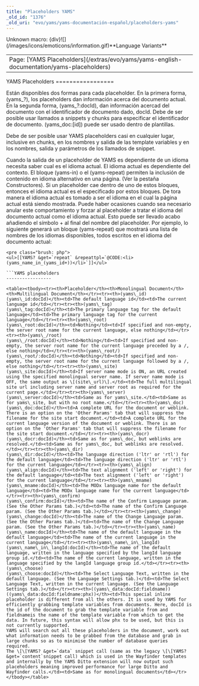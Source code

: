```yaml
---
title: "Placeholders YAMS"
_old_id: "1376"
_old_uri: "evo/yams/yams-documentación-español/placeholders-yams"
---
```


<div class="error"><span class="error">Unknown macro: {div}</span>![](/images/icons/emoticons/information.gif)**Language Variants**

<table class="tableview" width="100%"><tr><td><span class="icon icon-page">Page:</span> [YAMS Placeholders](/extras/evo/yams/yams-english-documentation/yams-placeholders)</td></tr></table></div>YAMS Placeholders
=================

Están disponibles dos formas para cada placeholder. En la primera forma, (yams\_?), los placeholders dan información acerca del documento actual. En la segunda forma, (yams\_?:docId), dan información acercad del documento con el identificador de documento dado, docId. Debe de ser posible usar llamados a snippets y chunks para especificar el identificador de documento. (yams\_doc:\[id\]) puede ser usado dentro de plantillas.

Debe de ser posible usar YAMS placeholders casi en cualquier lugar, inclusive en chunks, en los nombres y salida de las template variables y en los nombres, salida y parámetros de los llamados de snippet.

Cuando la salida de un placeholder de YAMS es dependiente de un idioma necesita saber cual es el idioma actual. El idioma actual es dependiente del contexto. El bloque (yams-in) o el (yams-repeat) permiten la inclusión de contenido en idioma alternativo en una página. (Ver la pestaña Constructores). Si un placeholder cae dentro de uno de estos bloques, entonces el idioma actual es el especificado por estos bloques. De tora manera el idioma actual es tomado a ser el idioma en el cual la página actual está siendo mostrada. Puede haber ocasiones cuando sea necesario anular este comportamiento y forzar al placeholder a tratar el idioma del documento actual como el idioma actual. Esto puede ser llevado acabo añadiendo el símbolo + al final del nombre del placeholder. Por ejemplo, lo siguiente generará un bloque (yams-repeat) que mostrará una lista de nombres de los idiomas disponibles, todos escritos en el idioma del documento actual:

```
<pre class="brush: php">
<ul>[[YAMS? &get=`repeat` &repeattpl=`@CODE:<li>(yams_name_in_(yams_id+))</li>`]]</ul>

```YAMS placeholders
-----------------

<table><tbody><tr><th>Placeholder</th><th>Monolingual Document</th><th>Multilingual Document</th></tr><tr><th>(yams\_id)   
(yams\_id:docId)</th><td>The default language id</td><td>The current language id</td></tr><tr><th>(yams\_tag)   
(yams\_tag:docId)</th><td>The primary language tag for the default language</td><td>The primary language tag for the current language</td></tr><tr><th>(yams\_root)   
(yams\_root:docId)</th><td>Nothing</td><td>If specified and non-empty, the server root name for the current language, else nothing</td></tr><tr><th>(yams\_/root)   
(yams\_/root:docId)</th><td>Nothing</td><td>If specified and non-empty, the server root name for the current language preceded by a /, else nothing</td></tr><tr><th>(yams\_root/)   
(yams\_root/:docId)</th><td>Nothing</td><td>If specified and non-empty, the server root name for the current language followed by a /, else nothing</td></tr><tr><th>(yams\_site)   
(yams\_site:docId)</th><td>If server name mode is ON, an URL created using the specified monolingual server name. If server name mode is OFF, the same output as \[(site\_url)\].</td><td>The full multilingual site url including server name and server root as required for the current page.</td></tr><tr><th>(yams\_server)   
(yams\_server:docId)</th><td>Same as for yams\_site.</td><td>Same as for yams\_site, but with no root name.</td></tr><tr><th>(yams\_doc)   
(yams\_doc:docId)</th><td>A complete URL for the document or weblink. There is an option on the 'Other Params' tab that will suppress the filename for the site start document.</td><td>A complete URL for the current language version of the document or weblink. There is an option on the 'Other Params' tab that will suppress the filename for the site start document.</td></tr><tr><th>(yams\_docr)   
(yams\_docr:docId)</th><td>Same as for yams\_doc, but weblinks are resolved.</td><td>Same as for yams\_doc, but weblinks are resolved.</td></tr><tr><th>(yams\_dir)   
(yams\_dir:docId)</th><td>The language direction ('ltr' or 'rtl') for the default language</td><td>The language direction ('ltr' or 'rtl') for the current language</td></tr><tr><th>(yams\_align)   
(yams\_align:docId)</th><td>The text alignment ('left' or 'right') for the default language</td><td>The text alignment ('left' or 'right') for the current language</td></tr><tr><th>(yams\_mname)   
(yams\_mname:docId)</th><td>The MODx language name for the default language</td><td>The MODx language name for the current language</td></tr><tr><th>(yams\_confirm)   
(yams\_confirm:docId)</th><td>The name of the Confirm Language param. (See the Other Params tab.)</td><td>The name of the Confirm Language param. (See the Other Params tab.)</td></tr><tr><th>(yams\_change)   
(yams\_change:docId)</th><td>The name of the Change Language param. (See the Other Params tab.)</td><td>The name of the Change Language param. (See the Other Params tab.)</td></tr><tr><th>(yams\_name)   
(yams\_name:docId)</th><td>The name of the default language in the default language</td><td>The name of the current language in the current language</td></tr><tr><th>(yams\_name\_in\_langId)   
(yams\_name\_in\_langId:docId)</th><td>The name of the default language, written in the language specified by the langId language group id.</td><td>The name of the current language, written in the language specified by the langId language group id.</td></tr><tr><th>(yams\_choose)   
(yams\_choose:docId)</th><td>The Select Language Text, written in the default language. (See the Language Settings tab.)</td><td>The Select Language Text, written in the current language. (See the Language Settings tab.)</td></tr><tr><th>((yams\_data:docId:fieldname))   
((yams\_data:docId:fieldname:phx))</th><td>This special inline placeholder is different from all the others. It is used by YAMS for efficiently grabbing template variables from documents. Here, docId is the id of the document to grab the template variable from and fieldnameis the name of the template variable from which to get the data. In future, this syntax will allow phx to be used, but this is not currently supported.   
YAMS will search out all these placeholders in the document, work out what information needs to be grabbed from the database and grab in large chunks so as to minimise the number of database queries required.   
The \[\[YAMS? &get=`data` snippet call (same as the legacy \[\[YAMS? &get=`content`snippet call) which is used in the Wayfinder templates and internally by the YAMS Ditto extension will now output such placeholders meaning improved performance for large Ditto and Wayfinder calls.</td><td>Same as for monolingual documents</td></tr></tbody></table>